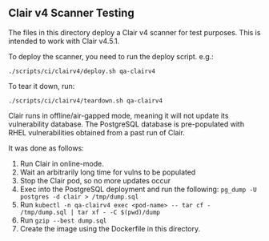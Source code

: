 ## Clair v4 Scanner Testing

The files in this directory deploy a Clair v4 scanner for test purposes. This is
intended to work with Clair v4.5.1.

To deploy the scanner, you need to run the deploy script. e.g.:

```
./scripts/ci/clairv4/deploy.sh qa-clairv4
```

To tear it down, run:

```
./scripts/ci/clairv4/teardown.sh qa-clairv4
```

Clair runs in offline/air-gapped mode, meaning it will not update its
vulnerability database. The PostgreSQL database is pre-populated with
RHEL vulnerabilities obtained from a past run of Clair.

It was done as follows:

1. Run Clair in online-mode.
1. Wait an arbitrarily long time for vulns to be populated
1. Stop the Clair pod, so no more updates occur
1. Exec into the PostgreSQL deployment and run the following:
    `pg_dump -U postgres -d clair > /tmp/dump.sql`
1. Run `kubectl -n qa-clairv4 exec <pod-name> -- tar cf - /tmp/dump.sql | tar xf - -C $(pwd)/dump`
1. Run `gzip --best dump.sql`
1. Create the image using the Dockerfile in this directory.

